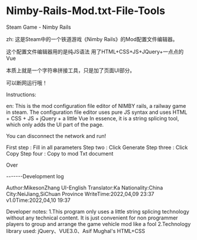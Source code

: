 # Nimby-Rails-Mod.txt-File-Tools
Steam Game - Nimby Rails 

zh:
这是Steam中的一个铁道游戏《Nimby Rails》的Mod配置文件编辑器。

这个配置文件编辑器用的是纯JS语法 用了HTML+CSS+JS+JQuery+一点点的Vue

本质上就是一个字符串拼接工具，只是加了页面UI部分。

可以断网运行哦！

Instructions:

en: This is the mod configuration file editor of NIMBY rails, a railway game in steam. 
The configuration file editor uses pure JS syntax and uses HTML + CSS + JS + jQuery + a little Vue In essence, 
it is a string splicing tool, which only adds the UI part of the page.

You can disconnect the network and run!

First step : Fill in all parameters
Step two : Click Generate
Step three : Click Copy
Step four : Copy to mod Txt document

Over


-------Development log

Author:MikesonZhang
UI-English Translator:Ka
Nationality:China
City:NeiJiang,SiChuan Province
WriteTime:2022,04,09 23:37
v1.0Time:2022,04,10 19:37

Developer notes:
1.This program only uses a little string splicing technology without any technical content. 
It is just convenient for non programmer players to group and arrange the game vehicle mod like a fool
2.Technology library used: jQuery、VUE3.0、Asif Mughal's HTML+CSS
